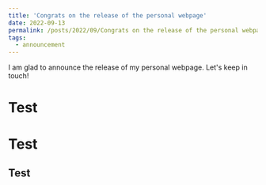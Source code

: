 ```yaml
---
title: 'Congrats on the release of the personal webpage'
date: 2022-09-13
permalink: /posts/2022/09/Congrats on the release of the personal webpage/
tags:
  - announcement
---
```


I am glad to announce the release of my personal webpage.
Let's keep in touch!

Test
======

Test
======

Test
------
